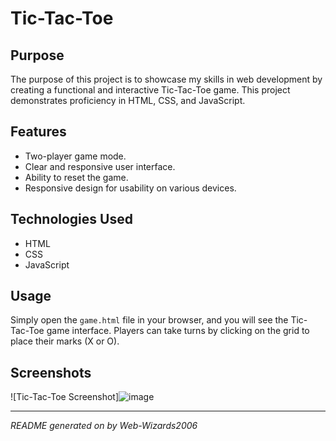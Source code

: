 # Tic-Tac-Toe

## Purpose
The purpose of this project is to showcase my skills in web development by creating a functional and interactive Tic-Tac-Toe game. This project demonstrates proficiency in HTML, CSS, and JavaScript.

## Features
- Two-player game mode.
- Clear and responsive user interface.
- Ability to reset the game.
- Responsive design for usability on various devices.

## Technologies Used
- HTML
- CSS
- JavaScript

## Usage
Simply open the `game.html` file in your browser, and you will see the Tic-Tac-Toe game interface. Players can take turns by clicking on the grid to place their marks (X or O).

## Screenshots
![Tic-Tac-Toe Screenshot]![image](https://github.com/user-attachments/assets/e544279b-a70e-45e1-89dd-1a1b26f70ff2)


---
*README generated on by Web-Wizards2006*
